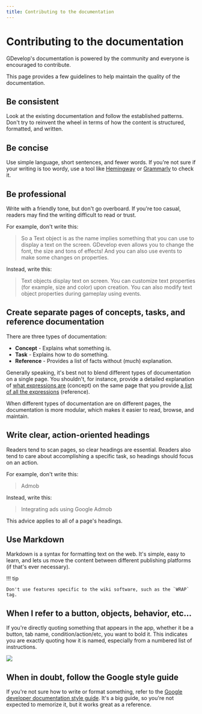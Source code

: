 ```yaml
---
title: Contributing to the documentation
---
```

# Contributing to the documentation

GDevelop's documentation is powered by the community and everyone is encouraged to contribute.

This page provides a few guidelines to help maintain the quality of the documentation.

## Be consistent

Look at the existing documentation and follow the established patterns. Don't try to reinvent the wheel in terms of how the content is structured, formatted, and written.

## Be concise

Use simple language, short sentences, and fewer words. If you're not sure if your writing is too wordy, use a tool like [Hemingway](http://www.hemingwayapp.com/) or [Grammarly](https://www.grammarly.com/) to check it.

## Be professional

Write with a friendly tone, but don't go overboard. If you're too casual, readers may find the writing difficult to read or trust.

For example, don't write this:

> So a Text object is as the name implies something that you can use to display a text on the screen. GDevelop even allows you to change the font, the size and tons of effects! And you can also use events to make some changes on properties.

Instead, write this:

> Text objects display text on screen. You can customize text properties (for example, size and color) upon creation. You can also modify text object properties during gameplay using events.


## Create separate pages of concepts, tasks, and reference documentation

There are three types of documentation:

- **Concept** - Explains what something is.
- **Task** - Explains how to do something.
- **Reference** - Provides a list of facts without (much) explanation.

Generally speaking, it's best not to blend different types of documentation on a single page. You shouldn't, for instance, provide a detailed explanation of [what expressions are](/gdevelop5/all-features/expressions) (concept) on the same page that you provide [a list of all the expressions](/gdevelop5/all-features/expressions-reference) (reference).

When different types of documentation are on different pages, the documentation is more modular, which makes it easier to read, browse, and maintain.

## Write clear, action-oriented headings

Readers tend to scan pages, so clear headings are essential. Readers also tend to care about accomplishing a specific task, so headings should focus on an action.

For example, don't write this:

> Admob

Instead, write this:

> Integrating ads using Google Admob

This advice applies to all of a page's headings.

## Use Markdown

Markdown is a syntax for formatting text on the web. It's simple, easy to learn, and lets us move the content between different publishing platforms (if that's ever necessary).

!!! tip

    Don't use features specific to the wiki software, such as the `WRAP` tag.

## When I refer to a button, objects, behavior, etc...

If you're directly quoting something that appears in the app, whether it be a button, tab name, condition/action/etc, you want to bold it. This indicates you are exactly quoting how it is named, especially from a numbered list of instructions.


![](/gdevelop5/community/list_instruction_wiki.png)


## When in doubt, follow the Google style guide

If you're not sure how to write or format something, refer to the [Google developer documentation style guide](https://developers.google.com/style). It's a big guide, so you're not expected to memorize it, but it works great as a reference.